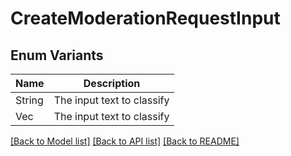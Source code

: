 # CreateModerationRequestInput

## Enum Variants

| Name | Description |
|---- | -----|
| String | The input text to classify |
| Vec<String> | The input text to classify |

[[Back to Model list]](../README.md#documentation-for-models) [[Back to API list]](../README.md#documentation-for-api-endpoints) [[Back to README]](../README.md)


